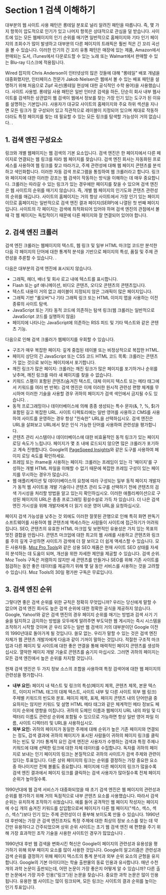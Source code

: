 # Section 1 검색 이해하기

대부분의 웹 사이트 사용 패턴은 롱테일 분포로 널리 알려진 패턴을 따릅니다. 즉, 몇 가지 항목이 압도적으로 인기가 있고 나머지 항목은 상대적으로 관심을 덜 받습니다. 사이트에 있는 모든 웹페이지의 인기 순위를 매기면 일반적으로 홈페이지와 기타 인기 페이지의 조회수가 많이 발생하고 대부분의 다른 페이지의 트래픽은 훨씬 적은 긴 꼬리 곡선을 볼 수 있습니다. 이러한 인기의 긴 꼬리 유통 패턴은 매장에 있는 제품, Amazon에서 판매되는 도서, iTunes에서 다운로드할 수 있는 노래 또는 Walmart에서 판매할 수 있는 Blu-ray 디스크에 적용됩니다.

Wired 잡지의 Chris Anderson이 인터넷상의 많은 것들에 대해 "롱테일" 배포 개념을 대중화했지만, 인터페이스 전문가 Jakob Nielsen은 웹에서 볼 수 있는 배포 패턴을 설명하기 위해 처음으로 Zipf 곡선(롱테일 현상에 대한 공식적인 수학 용어)을 사용했습니다. 사이트 사용법. 롱테일 사용 패턴은 일반 인터넷 검색을 하든, 단순히 회사 내부 웹사이트를 검색하든 상관없이 웹 검색이 웹에서 정보를 찾는 가장 인기 있는 도구가 된 이유를 설명하는 기본입니다. 사용자가 대규모 사이트의 홈페이지와 주요 하위 섹션을 지나면 모든 링크가 잘 구성되어 있고 직관적으로 레이블이 지정되어 있으며 제대로 작동하더라도 특정 페이지를 찾는 데 필요할 수 있는 모든 링크를 탐색할 가능성이 거의 없습니다. .

## 1. 검색 엔진 구성요소

링크와 개별 웹페이지는 웹 검색의 기본 요소입니다. 검색 엔진은 한 페이지에서 다른 페이지로 연결되는 웹 링크를 따라 웹 페이지를 찾습니다. 검색 엔진 회사는 자동화된 프로세스를 사용하여 웹 링크를 찾고 따라가고, 주제 관련성에 대해 웹 페이지 콘텐츠를 분석하고 색인화합니다. 이러한 자동 검색 프로그램을 통칭하여 웹 크롤러라고 합니다. 링크와 페이지에 대한 이러한 강조는 웹 검색이 작동하는 방식을 이해하는 데 매우 중요합니다. 크롤러는 따라갈 수 있는 링크가 있는 경우에만 페이지를 찾을 수 있으며 검색 엔진은 웹 사이트의 순위를 매기지 않습니다. 즉, 개별 웹 페이지의 인기도와 콘텐츠 관련성의 순위를 매깁니다. 사이트의 홈페이지는 거의 항상 사이트에서 가장 인기 있는 페이지이므로 홈페이지는 일반적으로 검색 엔진 결과 페이지(SERP)에 나열된 첫 번째 페이지입니다. 사이트의 각 페이지는 검색에 최적화되어 있어야 하며 검색 엔진의 관점에서 볼 때 각 웹 페이지는 독립적이기 때문에 다른 페이지와 잘 연결되어 있어야 합니다.

## 2. 검색 엔진 크롤러

검색 엔진 크롤러는 웹페이지의 텍스트, 웹 링크 및 일부 HTML 마크업 코드만 분석한 다음 각 페이지의 단어에 대한 통계적 분석을 기반으로 페이지의 특성, 품질 및 주제 관련성을 추론할 수 있습니다. .

다음은 대부분의 검색 엔진에 표시되지 않습니다.

- 그래픽, 헤더, 배너 및 회사 로고 내에 텍스트를 표시합니다.
- Flash 또는 gif 애니메이션, 비디오 콘텐츠, 오디오 콘텐츠의 콘텐츠입니다.
- 텍스트 내용이 거의 없고 레이블이 지정되지 않은 그래픽이 많은 페이지입니다.
- 그래픽 기반 "롤오버"나 기타 그래픽 링크 또는 HTML 이미지 맵을 사용하는 이전 종류의 사이트 탐색.
- JavaScript 또는 기타 동적 코드에 의존하는 탐색 링크(웹 크롤러는 일반적으로 JavaScript 코드를 실행하지 않음)
- 페이지에 나타나는 JavaScript에 의존하는 RSS 피드 및 기타 텍스트와 같은 콘텐츠 기능.

다음으로 인해 검색 크롤러가 웹페이지를 우회할 수 있습니다.

- 구조가 매우 복잡한 페이지: 깊게 중첩된 테이블 또는 비정상적으로 복잡한 HTML.
- 페이지 상단의 긴 JavaScript 또는 CSS 코드 HTML 코드 목록: 크롤러는 콘텐츠가 없는 것으로 보이는 페이지에서 포기합니다.
- 깨진 링크가 많은 페이지: 크롤러는 깨진 링크가 많은 페이지를 포기하거나 순위를 낮추며, 깨진 링크를 따라 새 페이지를 찾을 수 없습니다.
- 키워드 스팸이 포함된 콘텐츠(숨겨진 텍스트, 대체 이미지 텍스트 또는 메타 태그에서 키워드를 여러 번 반복): 검색 엔진은 이제 이러한 원시적 관련성 편향 체계를 무시하며 이러한 기술을 사용할 경우 귀하의 페이지가 검색 색인에서 금지될 수도 있습니다. .
- 동적 프로그래밍이나 데이터베이스에 의해 종종 생성되는 특수 문자(&, ?, %, $)가 포함된 길고 복잡한 URL. 사이트 디렉토리에는 일반 영어를 사용하고 CMS를 사용하여 사이트를 운영하는 경우 항상 "친숙한" URL을 선택하십시오. 검색 엔진은 URL을 살펴보고 URL에서 찾은 인식 가능한 단어를 사용하여 관련성을 평가합니다.
- 콘텐츠 관리 시스템이나 데이터베이스에 대한 비효율적인 동적 링크가 있는 페이지 로딩 속도가 느립니다. 페이지가 몇 초 내에 로드되지 않으면 많은 크롤러가 포기하고 계속 진행합니다. Google의 [PageSpeed Insights](http://developers.google.com/speed/pagespeed/)와 같은 도구를 사용하여 페이지 로딩 속도를 확인하세요.
- 프레임 또는 iframe을 사용하는 페이지: 크롤러는 프레임이 있는 각 '페이지'를 구성하는 개별 HTML 파일을 이해할 수 없기 때문에 복잡한 프레임 구성이 있는 페이지를 무시하는 경우가 많습니다.
- 웹 애플리케이션 및 데이터베이스의 요청에 따라 구성되는 일부 동적 페이지 개발자가 동적 웹 사이트용 개발 기술이나 콘텐츠 관리 도구를 선택하기 전에 콘텐츠의 검색 가시성을 처리할 방법을 알고 있는지 확인하십시오. 이러한 애플리케이션으로 구성된 페이지의 URL은 종종 프로그래밍 횡설수설로 가득 차 있습니다. 더 나은 검색 엔진 가시성을 위해 개발자에게 더 읽기 쉬운 영어 URL을 요청하십시오.

페이지 검색 가능성을 낮추는 것 외에도 이러한 잘못된 관행으로 인해 특히 화면 판독기 소프트웨어를 사용하여 웹 콘텐츠에 액세스하는 사람들이 사이트에 접근하기가 어려워집니다. SEO, 콘텐츠의 유효한 HTML 마크업 및 보편적인 유용성은 가치 있는 목표의 멋진 결합을 만듭니다. 콘텐츠 마크업에 대한 최고의 웹 사례를 사용하고 콘텐츠와 링크를 주의 깊게 구성하면 사이트가 검색에 더 잘 보이고 더 쉽게 액세스할 수 있습니다. 모든 사용자들. [Moz Pro Tools](http://moz.com/tools)와 같은 상용 SEO 제품은 현재 사이트 SEO 상태를 자세히 분석하는 데 도움이 되며, 개선을 위한 자세한 제안을 제공할 수 있습니다. 검색 순위. Moz Tools 구독은 저렴하지 않지만 새 콘텐츠를 만들거나 SEO를 위해 기존 사이트를 점검하는 동안 좋은 데이터를 제공하기 위해 몇 달 동안 서비스를 사용하는 것을 고려할 수 있습니다. Moz Tools의 30일 평가판 구독은 무료입니다.

## 3. 검색 엔진 순위

그렇다면 좋은 검색 순위를 위한 규칙은 정확히 무엇입니까? 우리는 당신에게 말할 수 없으며 검색 엔진 회사도 높은 검색 순위에 대한 정확한 공식을 제공하지 않습니다. Google, Yahoo!와 같은 검색 엔진의 경우 페이지 순위를 매기는 방법과 검색 사기 기술을 탐지하고 금지하는 방법을 모두에게 알려주면 부도덕한 웹 게시자는 즉시 시스템을 조작하기 시작할 것이며 곧 우리 모두는 일반 웹 검색이 거의 대부분이던 Google 이전의 1990년대로 돌아가게 될 것입니다. 쓸모 없는. 우리가 말할 수 있는 것은 검색 엔진 자체가 웹 콘텐츠 개발자에게 다음과 같이 기꺼이 말하는 것입니다. 적절한 구조적 마크업과 다른 페이지 및 사이트에 대한 좋은 연결을 통해 매력적인 페이지 콘텐츠를 생성하십시오. 열악한 페이지 개발 기술로 콘텐츠를 숨기지 마십시오. 그러면 귀하의 페이지는 모든 검색 엔진에서 높은 순위를 차지할 것입니다.

현재 검색 엔진은 두 가지 정보 소스의 조합을 사용하여 특정 검색어에 대한 웹 페이지의 관련성을 평가합니다.

- **내부 요인:** 페이지 내 텍스트 및 링크의 특성(페이지 제목, 콘텐츠 제목, 본문 텍스트, 이미지 HTML 태그의 대체 텍스트, 사이트 내부 및 다른 사이트 외부 웹 링크) 주제별 키워드의 빈도와 분포. 페이지 제목, 표제, 페이지 콘텐츠 내의 단어만큼 중요하지는 않지만 키워드 및 설명 HTML 메타 태그와 같은 체계적인 메타 정보도 페이지 순위에 영향을 미칩니다. 귀하의 도메인 이름과 웹페이지 URL 내의 파일 및 디렉터리 이름도 관련성 순위에 포함될 수 있으므로 가능하면 항상 일반 영어 파일 이름, 사이트 디렉터리 및 URL을 사용하십시오.
- **외부 요인:** 귀하의 페이지가 동일한 주제에 대해 순위가 높은 기존 페이지와 연결되는 정도, 검색 결과에 귀하의 페이지가 표시된 사람들이 귀하의 페이지 링크를 클릭하는 빈도 및 기타 통계적 요인 검색 엔진은 사용자가 수행하는 검색과 특정 주제나 키워드에 대해 선택한 링크에 대한 자체 데이터를 수집합니다. 독자를 귀하의 페이지로 보내는 인기 페이지의 링크는 본질적으로 귀하의 사이트가 검색 주제와 관련이 있다는 투표입니다. 다른 상위 페이지의 링크는 순위를 결정하는 가장 중요한 요소 중 하나이지만 전체 볼륨도 중요합니다. 페이지에 다른 페이지의 링크가 많을수록 검색 엔진 결과에서 페이지 링크를 클릭하는 검색 사용자가 많아질수록 전체 페이지 순위가 높아질수록.

1990년대에 웹 검색 서비스가 대중화되었을 때 초기 검색 엔진은 웹 페이지의 관련성과 순위를 평가하기 위해 거의 독점적으로 내부 콘텐츠 요소를 사용했습니다. 따라서 검색 순위는 유치하게 조작하기 쉬웠습니다. 예를 들어 공격적인 웹 페이지 작성자는 페이지에 수십 개의 숨겨진 키워드를 삽입함으로써 페이지가 다른 웹 페이지("섹스, 섹스, 섹스, 섹스")보다 인기 있는 주제 관련성이 더 풍부해 보이도록 만들 수 있습니다. 1990년대 후반에는 가장 큰 검색 엔진조차도 특정 주제에 대한 최상의 정보 소스를 찾는 데 약간만 유용하다고 간주되었으며 상위 순위 사이트는 초기 웹 검색 엔진 에 편향을 주기 위해 가장 효과적인 조작 기술을 사용한 사이트인 경우가 많았습니다 .

1990년대 후반 웹 검색을 변화시킨 혁신은 Google이 페이지의 관련성과 유용성을 평가하기 위해 외부 페이지 요소를 많이 사용한 것입니다. Google의 알고리즘은 관련성과 검색 순위를 결정하기 위해 페이지 텍스트의 통계 분석과 외부 순위 요소의 균형을 유지합니다. Google의 기본 아이디어는 학술 출판물의 동료 인용과 유사합니다. 매년 수천 개의 과학 논문이 출판되는데, 어떤 논문이 가장 좋은지 어떻게 알 수 있습니까? 다른 출판 논문에서 가장 자주 인용(“링크”)된 논문을 찾습니다. 중요한 과학 논문은 많이 인용됩니다. 유용한 웹 사이트는 많이 링크되며, 모든 링크는 사이트의 결과 순위를 높이는 인기 투표입니다.

